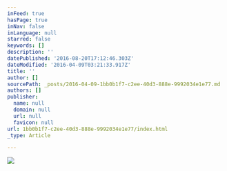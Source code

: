 ```yaml
---
inFeed: true
hasPage: true
inNav: false
inLanguage: null
starred: false
keywords: []
description: ''
datePublished: '2016-08-20T17:12:46.303Z'
dateModified: '2016-04-09T03:21:33.917Z'
title: ''
author: []
sourcePath: _posts/2016-04-09-1bb0b1f7-c2ee-40d3-888e-9992034e1e77.md
authors: []
publisher:
  name: null
  domain: null
  url: null
  favicon: null
url: 1bb0b1f7-c2ee-40d3-888e-9992034e1e77/index.html
_type: Article

---
```

![](https://the-grid-user-content.s3-us-west-2.amazonaws.com/3f494d39-611a-47f6-a27f-915c1cb1e6ad.jpg)